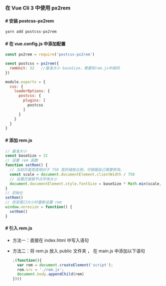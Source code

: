 ### 在 Vue Cli 3 中使用 px2rem



#### # 安装 postcss-px2rem

```bash
yarn add postcss-px2rem
```

#### # 在 vue.config.js 中添加配置

```javascript
const px2rem = require('postcss-px2rem')

const postcss = px2rem({
  remUnit: 32 	//基准大小 baseSize，需要和rem.js中相同
})

module.exports = {
  css: {
    loaderOptions: {
      postcss: {
        plugins: [
          postcss
        ]
      }
    }
  }
}
```

#### # 添加 rem.js 

```javascript
// 基准大小
const baseSize = 32
// 设置 rem 函数
function setRem() {
  // 当前页面宽度相对于 750 宽的缩放比例，可根据自己需要修改。
  const scale = document.documentElement.clientWidth / 750
  // 设置页面根节点字体大小
  document.documentElement.style.fontSize = baseSize * Math.min(scale, 2) + 'px'
}
// 初始化
setRem()
// 改变窗口大小时重新设置 rem
window.onresize = function() {
  setRem()
}
```

#### # 引入 rem.js

- 方法一：直接在 index.html 中写入语句

- 方法二：将 rem.js 放入 public 文件夹 ， 在 main.js 中添加以下语句

  ```javascript
  ;(function(){
    var rem = document.createElement('script');
    rem.src = './rem.js';
    document.body.appendChild(rem)
  })()
  ```

  